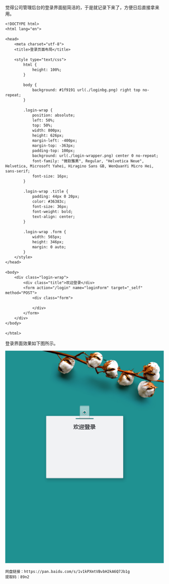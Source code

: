觉得公司管理后台的登录界面挺简洁的，于是就记录下来了，方便日后直接拿来用。

	<!DOCTYPE html>
	<html lang="en">
	 
	<head>
	    <meta charset="utf-8">
	    <title>登录页面布局</title>
	 
	    <style type="text/css">
	        html {
	            height: 100%;
	        }
	 
	        body {
	            background: #1f9191 url(./loginbg.png) right top no-repeat;
	        }
	 
	        .login-wrap {
	            position: absolute;
	            left: 50%;
	            top: 50%;
	            width: 800px;
	            height: 626px;
	            margin-left: -400px;
	            margin-top: -363px;
	            padding-top: 100px;
	            background: url(./login-wrapper.png) center 0 no-repeat;
	            font-family: "微软雅黑", Regular, "Helvetica Neue", Helvetica, Microsoft Yahei, Hiragino Sans GB, WenQuanYi Micro Hei, sans-serif;
	            font-size: 16px;
	        }
	 
	        .login-wrap .title {
	            padding: 44px 0 20px;
	            color: #36383c;
	            font-size: 36px;
	            font-weight: bold;
	            text-align: center;
	        }
	 
	        .login-wrap .form {
	            width: 565px;
	            height: 346px;
	            margin: 0 auto;
	        }
	    </style>
	</head>
	 
	<body>
	    <div class="login-wrap">
	        <div class="title">欢迎登录</div>
	        <form action="/login" name="loginForm" target="_self" method="POST">
	            <div class="form">
	 
	            </div>
	        </form>
	    </div>
	</body>
	 
	</html>

登录界面效果如下图所示。 
<div align=center>

![flex](./imgs/74.png "flex示意图")
<div align=left>

	网盘链接：https://pan.baidu.com/s/1v1kPXmtVBvbH2kA6Q7Jb1g
	提取码：89n2 